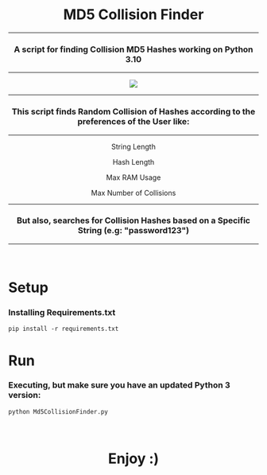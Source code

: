 # <h1 align="center">MD5 Collision Finder</h1>

---

<h3 align="center">A script for finding Collision MD5 Hashes working on Python 3.10</h3>
  
---

<p align="center">

  <img src = "https://github.com/user-attachments/assets/0c89fc82-9c91-4745-8d29-6673d6daf8ef">
  
</p>


---

<h3 align="center"> This script finds Random Collision of Hashes according to the preferences of the User like:</h3>

---

<div align="center">
  <p>String Length</p>
  <p>Hash Length</p>
  <p>Max RAM Usage</p>
  <p>Max Number of Collisions</p>
</div>

---
    
<h3 align="center">But also, searches for Collision Hashes based on a Specific String (e.g: "password123")</h3>

---

<br>

<h1>Setup</h1>

<h3>Installing Requirements.txt</h3>

    pip install -r requirements.txt

<h1>Run</h1>

<h3>Executing, but make sure you have an updated Python 3 version:</h3>

    python Md5CollisionFinder.py

<br>

<h1 align="center">Enjoy :)</h1>
    
<br>




